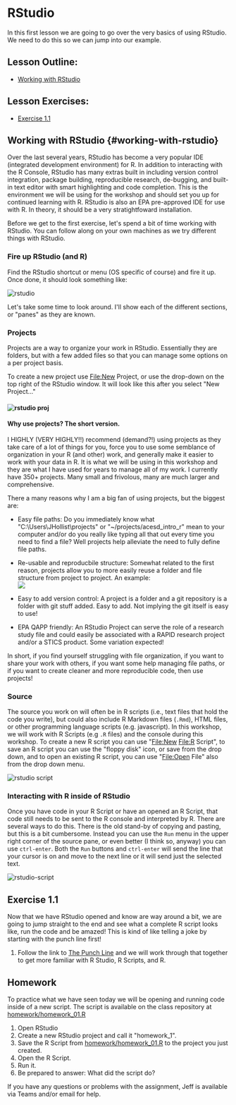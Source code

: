 

# RStudio

In this first lesson we are going to go over the very basics of using RStudio. We need to do this so we can jump into our example.

## Lesson Outline:

-   [Working with RStudio](#working-with-rstudio)

## Lesson Exercises:

-   [Exercise 1.1](#exercise-11)

## Working with RStudio {#working-with-rstudio}

Over the last several years, RStudio has become a very popular IDE (integrated development environment) for R. In addition to interacting with the R Console, RStudio has many extras built in including version control integration, package building, reproducible research, de-bugging, and built-in text editor with smart highlighting and code completion. This is the environment we will be using for the workshop and should set you up for continued learning with R. RStudio is also an EPA pre-approved IDE for use with R. In theory, it should be a very stratightfoward installation.

Before we get to the first exercise, let's spend a bit of time working with RStudio. You can follow along on your own machines as we try different things with RStudio.

### Fire up RStudio (and R)

Find the RStudio shortcut or menu (OS specific of course) and fire it up. Once done, it should look something like:

![rstudio](figures/rstudio.jpg)

Let's take some time to look around. I'll show each of the different sections, or "panes" as they are known.

### Projects

Projects are a way to organize your work in RStudio. Essentially they are folders, but with a few added files so that you can manage some options on a per project basis.

To create a new project use <File:New> Project, or use the drop-down on the top right of the RStudio window. It will look like this after you select "New Project..."

#### ![rstudio proj](figures/rstudio_proj.jpg) 

#### Why use projects?  The short version.

I HIGHLY (VERY HIGHLY!!) recommend (demand?!) using projects as they take care of a lot of things for you, force you to use some semblance of organization in your R (and other) work, and generally make it easier to work with your data in R. It is what we will be using in this workshop and they are what I have used for years to manage all of my work.  I currently have 350+ projects.  Many small and frivolous, many are much larger and comprehensive.  

There a many reasons why I am a big fan of using projects, but the biggest are:

-   Easy file paths: Do you immediately know what "C:\\Users\\JHollist\\projects" or "\~/projects/acesd_intro_r" mean to your computer and/or do you really like typing all that out every time you need to find a file? Well projects help alleviate the need to fully define file paths.
-   Re-usable and reproducbile structure: Somewhat related to the first reason, projects allow you to more easily reuse a folder and file structure from project to project. An example:\
    ![](figures/folder_structure.png)

-   Easy to add version control: A project is a folder and a git repository is a folder with git stuff added. Easy to add. Not implying the git itself is easy to use!
-   EPA QAPP friendly: An RStudio Project can serve the role of a research study file and could easily be associated with a RAPID research project and/or a STICS product. Some variation expected!

In short, if you find yourself struggling with file organization, if you want to share your work with others, if you want some help managing file paths, or if you want to create cleaner and more reproducible code, then use projects!

### Source

The source you work on will often be in R scripts (i.e., text files that hold the code you write), but could also include R Markdown files (`.Rmd`), HTML files, or other programming language scripts (e.g. javascript). In this workshop, we will work with R Scripts (e.g `.R` files) and the console during this workshop. To create a new R script you can use "<File:New> <File:R> Script", to save an R script you can use the "floppy disk" icon, or save from the drop down, and to open an existing R script, you can use "<File:Open> File" also from the drop down menu.

![rstudio script](figures/rstudio_script.jpg)

### Interacting with R inside of RStudio

Once you have code in your R Script or have an opened an R Script, that code still needs to be sent to the R console and interpreted by R. There are several ways to do this. There is the old stand-by of copying and pasting, but this is a bit cumbersome. Instead you can use the `Run` menu in the upper right corner of the source pane, or even better (I think so, anyway) you can use `ctrl-enter`. Both the `Run` buttons and `ctrl-enter` will send the line that your cursor is on and move to the next line or it will send just the selected text.

![rstudio-script](figures/rstudio_run.jpg)

## Exercise 1.1

Now that we have RStudio opened and know are way around a bit, we are going to jump straight to the end and see what a complete R script looks like, run the code and be amazed! This is kind of like telling a joke by starting with the punch line first!

1.  Follow the link to [The Punch Line](punchline.md) and we will work through that together to get more familiar with R Studio, R Scripts, and R.

## Homework

To practice what we have seen today we will be opening and running code inside of a new script. The script is available on the class repository at [homework/homework_01.R](https://raw.githubusercontent.com/jhollist/acesd_intro_r/master/homework/homework_01.R)

1.  Open RStudio
2.  Create a new RStudio project and call it "homework_1".
3.  Save the R Script from [homework/homework_01.R](https://raw.githubusercontent.com/jhollist/acesd_intro_r/master/homework/homework_01.R) to the project you just created.
4.  Open the R Script.
5.  Run it.
6.  Be prepared to answer: What did the script do?

If you have any questions or problems with the assignment, Jeff is available via Teams and/or email for help.
